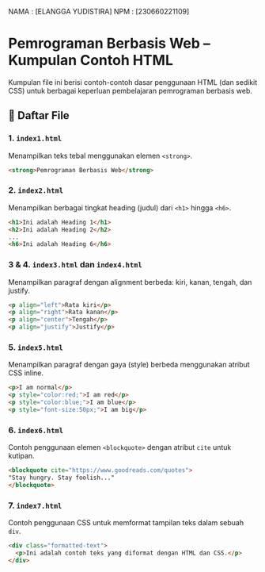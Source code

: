 NAMA : [ELANGGA YUDISTIRA]
NPM  : [230660221109]

# Pemrograman Berbasis Web – Kumpulan Contoh HTML

Kumpulan file ini berisi contoh-contoh dasar penggunaan HTML (dan sedikit CSS) untuk berbagai keperluan pembelajaran pemrograman berbasis web.

## 📄 Daftar File

### 1. `index1.html`
Menampilkan teks tebal menggunakan elemen `<strong>`.
```html
<strong>Pemrograman Berbasis Web</strong>
```

### 2. `index2.html`
Menampilkan berbagai tingkat heading (judul) dari `<h1>` hingga `<h6>`.
```html
<h1>Ini adalah Heading 1</h1>
<h2>Ini adalah Heading 2</h2>
...
<h6>Ini adalah Heading 6</h6>
```

### 3 & 4. `index3.html` dan `index4.html`
Menampilkan paragraf dengan alignment berbeda: kiri, kanan, tengah, dan justify.
```html
<p align="left">Rata kiri</p>
<p align="right">Rata kanan</p>
<p align="center">Tengah</p>
<p align="justify">Justify</p>
```

### 5. `index5.html`
Menampilkan paragraf dengan gaya (style) berbeda menggunakan atribut CSS inline.
```html
<p>I am normal</p>
<p style="color:red;">I am red</p>
<p style="color:blue;">I am blue</p>
<p style="font-size:50px;">I am big</p>
```

### 6. `index6.html`
Contoh penggunaan elemen `<blockquote>` dengan atribut `cite` untuk kutipan.
```html
<blockquote cite="https://www.goodreads.com/quotes">
"Stay hungry. Stay foolish..."
</blockquote>
```

### 7. `index7.html`
Contoh penggunaan CSS untuk memformat tampilan teks dalam sebuah `div`.
```html
<div class="formatted-text">
  <p>Ini adalah contoh teks yang diformat dengan HTML dan CSS.</p>
</div>
```
